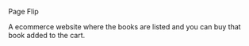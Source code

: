 Page Flip

A ecommerce website where the books are listed and you can buy that book added to the cart.
